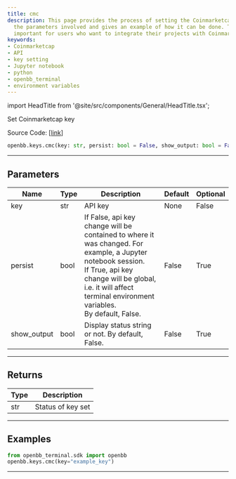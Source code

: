 ```yaml
---
title: cmc
description: This page provides the process of setting the Coinmarketcap key, it explains
  the parameters involved and gives an example of how it can be done. The topic is
  important for users who want to integrate their projects with Coinmarketcap's API.
keywords:
- Coinmarketcap
- API
- key setting
- Jupyter notebook
- python
- openbb_terminal
- environment variables
---
```


import HeadTitle from '@site/src/components/General/HeadTitle.tsx';

<HeadTitle title="cmc - Keys - Reference | OpenBB SDK Docs" />

Set Coinmarketcap key

Source Code: [[link](https://github.com/OpenBB-finance/OpenBBTerminal/tree/main/openbb_terminal/keys_model.py#L751)]

```python
openbb.keys.cmc(key: str, persist: bool = False, show_output: bool = False)
```

---

## Parameters

| Name | Type | Description | Default | Optional |
| ---- | ---- | ----------- | ------- | -------- |
| key | str | API key | None | False |
| persist | bool | If False, api key change will be contained to where it was changed. For example, a Jupyter notebook session.<br/>If True, api key change will be global, i.e. it will affect terminal environment variables.<br/>By default, False. | False | True |
| show_output | bool | Display status string or not. By default, False. | False | True |


---

## Returns

| Type | Description |
| ---- | ----------- |
| str | Status of key set |
---

## Examples

```python
from openbb_terminal.sdk import openbb
openbb.keys.cmc(key="example_key")
```

---
